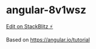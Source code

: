 # angular-8v1wsz

[Edit on StackBlitz ⚡️](https://stackblitz.com/edit/angular-8v1wsz)

Based on https://angular.io/tutorial
